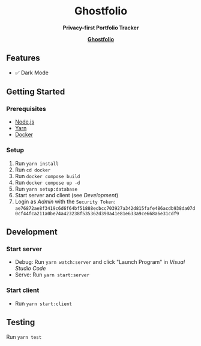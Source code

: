 <div align="center">
	<h1>Ghostfolio</h1>
	<p>
		<strong>Privacy-first Portfolio Tracker</strong>
	</p>
  <p>
    <a href="https://www.ghostfol.io"><strong>Ghostfolio</strong></a>
  </p>
</div>

## Features

- ✅ Dark Mode

## Getting Started

### Prerequisites

- [Node.js](https://nodejs.org/en/download)
- [Yarn](https://yarnpkg.com/en/docs/install)
- [Docker](https://www.docker.com/products/docker-desktop)

### Setup

1. Run `yarn install`
2. Run `cd docker`
3. Run `docker compose build`
4. Run `docker compose up -d`
5. Run `yarn setup:database`
6. Start server and client (see _Development_)
7. Login as _Admin_ with the `Security Token`: `ae76872ae8f3419c6d6f64bf51888ecbcc703927a342d815fafe486acdb938da07d0cf44fca211a0be74a423238f535362d390a41e81e633a9ce668a6e31cdf9`

## Development

### Start server

- Debug: Run `yarn watch:server` and click "Launch Program" in _Visual Studio Code_
- Serve: Run `yarn start:server`

### Start client

- Run `yarn start:client`

## Testing

Run `yarn test`
